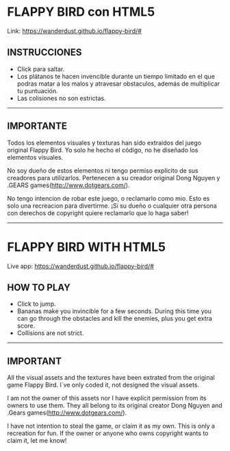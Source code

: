 FLAPPY BIRD con HTML5
=====================


Link: https://wanderdust.github.io/flappy-bird/#

INSTRUCCIONES
--------------
- Click para saltar.
- Los plátanos te hacen invencible durante un tiempo limitado en el que podras matar a los malos y atravesar obstaculos, además de multiplicar tu puntuación.
- Las colisiones no son estrictas.

-------------

IMPORTANTE
---------
Todos los elementos visuales y texturas han sido extraidos del juego original Flappy Bird. Yo solo he hecho el código, no he diseñado los elementos visuales. 

No soy dueño de estos elementos ni tengo permiso explícito de sus creadores para utilizarlos. Pertenecen a su creador original Dong Nguyen y .GEARS games(http://www.dotgears.com/).

No tengo intencion de robar este juego, o reclamarlo como mio. Esto es solo una recreacion para divertirme. ¡Si su dueño o cualquier otra persona con derechos de copyright quiere reclamarlo que lo haga saber!


------

FLAPPY BIRD WITH HTML5
=====================

Live app: https://wanderdust.github.io/flappy-bird/#

HOW TO PLAY
------------
- Click to jump.
- Bananas make you invincible for a few seconds. During this time you can go through the obstacles and kill the enemies, plus you get extra score.
- Collisions are not strict.

----------------

IMPORTANT
---------
All the visual assets and the textures have been extrated from the original game Flappy Bird. I´ve only coded it, not designed the visual assets. 

I am not the owner of this assets nor I have explicit permission from its owners to use them. They all belong to its original creator Dong Nguyen and .Gears games(http://www.dotgears.com/).

I have not intention to steal the game, or claim it as my own. This is only a recreation for fun. If the owner or anyone who owns copyright wants to claim it, let me know!

